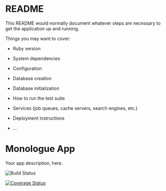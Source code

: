# README

This README would normally document whatever steps are necessary to get the
application up and running.

Things you may want to cover:

* Ruby version

* System dependencies

* Configuration

* Database creation

* Database initialization

* How to run the test suite

* Services (job queues, cache servers, search engines, etc.)

* Deployment instructions

* ...
# Monologue App
Your app description, here.

![Build Status](https://codeship.com/projects/1f4172d0-711f-0134-d1a4-4aa32a10a3f8/status?branch=master)

[![Coverage Status](https://coveralls.io/repos/github/dkkahn10/monologue-memorizer/badge.svg?branch=master)](https://coveralls.io/github/dkkahn10/monologue-memorizer?branch=master)
